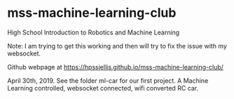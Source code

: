 # mss-machine-learning-club
High School Introduction to Robotics and Machine Learning


Note: I am trying to get this working and then will try to fix the issue with my websocket.

Github webpage at https://hpssjellis.github.io/mss-machine-learning-club/



April 30th, 2019. See the folder ml-car for our first project. A Machine Learning controlled, websocket connected,  wifi converted RC car.
